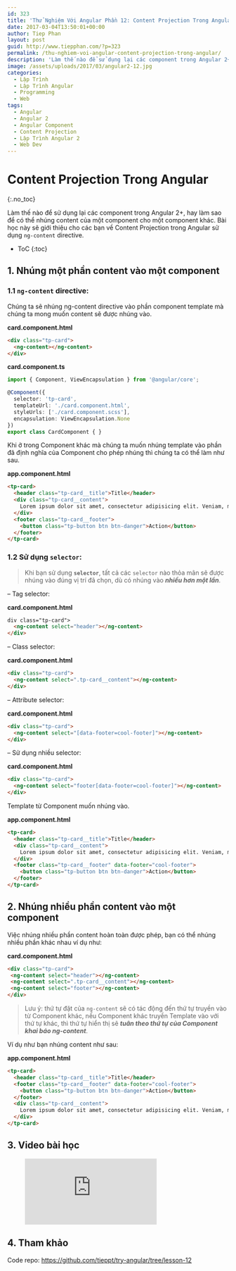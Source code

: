 ```yaml
---
id: 323
title: 'Thử Nghiệm Với Angular Phần 12: Content Projection Trong Angular'
date: 2017-03-04T13:50:01+00:00
author: Tiep Phan
layout: post
guid: http://www.tiepphan.com/?p=323
permalink: /thu-nghiem-voi-angular-content-projection-trong-angular/
description: 'Làm thế nào để sử dụng lại các component trong Angular 2+, hay làm sao để có thể nhúng content của một component cho một component khác. Content Projection trong Angular sẽ giải quyết bài toán này.'
image: /assets/uploads/2017/03/angular2-12.jpg
categories:
  - Lập Trình
  - Lập Trình Angular
  - Programming
  - Web
tags:
  - Angular
  - Angular 2
  - Angular Component
  - Content Projection
  - Lập Trình Angular 2
  - Web Dev
---
```


# Content Projection Trong Angular
{:.no_toc}

Làm thế nào để sử dụng lại các component trong Angular 2+, hay làm sao để có thể nhúng content của một component cho một component khác. Bài học này sẽ giới thiệu cho các bạn về Content Projection trong Angular sử dụng `ng-content` directive.

* ToC
{:toc}

## 1. Nhúng một phần content vào một component

### 1.1 `ng-content` directive:

Chúng ta sẽ nhúng ng-content directive vào phần component template mà chúng ta mong muốn content sẽ được nhúng vào.

**card.component.html**

```html
<div class="tp-card">
  <ng-content></ng-content>
</div>
```

**card.component.ts**

```ts
import { Component, ViewEncapsulation } from '@angular/core';

@Component({
  selector: 'tp-card',
  templateUrl: './card.component.html',
  styleUrls: ['./card.component.scss'],
  encapsulation: ViewEncapsulation.None
})
export class CardComponent { }
```

Khi ở trong Component khác mà chúng ta muốn nhúng template vào phần đã định nghĩa của Component cho phép nhúng thì chúng ta có thể làm như sau.

**app.component.html**
```html
<tp-card>
  <header class="tp-card__title">Title</header>
  <div class="tp-card__content">
    Lorem ipsum dolor sit amet, consectetur adipisicing elit. Veniam, molestiae.
  </div>
  <footer class="tp-card__footer"> 
    <button class="tp-button btn btn-danger">Action</button> 
  </footer>
</tp-card>
```

### 1.2 Sử dụng `selector`:

> Khi bạn sử dụng **`selector`**, tất cả các `selector` nào thỏa mãn sẽ được nhúng vào đúng vị trí đã chọn, dù có nhúng vào **_nhiều hơn một lần_**.

&#8211; Tag selector:

**card.component.html**

```html
div class="tp-card">
  <ng-content select="header"></ng-content>
</div>
```

&#8211; Class selector:

**card.component.html**

```html
<div class="tp-card">
  <ng-content select=".tp-card__content"></ng-content>
</div>
```

&#8211; Attribute selector:

**card.component.html**

```html
<div class="tp-card">
  <ng-content select="[data-footer=cool-footer]"></ng-content>
</div>
```

&#8211; Sử dụng nhiều selector:

**card.component.html**

```html
<div class="tp-card">
  <ng-content select="footer[data-footer=cool-footer]"></ng-content>
</div>
```

Template từ Component muốn nhúng vào.

**app.component.html**

```html
<tp-card>
  <header class="tp-card__title">Title</header>
  <div class="tp-card__content">
    Lorem ipsum dolor sit amet, consectetur adipisicing elit. Veniam, molestiae.
  </div>
  <footer class="tp-card__footer" data-footer="cool-footer"> 
    <button class="tp-button btn btn-danger">Action</button> 
  </footer>
</tp-card>
```

## 2. Nhúng nhiều phần content vào một component

Việc nhúng nhiều phần content hoàn toàn được phép, bạn có thể nhúng nhiều phần khác nhau ví dụ như:

**card.component.html**

```html
<div class="tp-card">
 <ng-content select="header"></ng-content>
 <ng-content select=".tp-card__content"></ng-content>
 <ng-content select="footer"></ng-content>
</div>
```

> Lưu ý: thứ tự đặt của `ng-content` sẽ có tác động đến thứ tự truyền vào từ Component khác, nếu Component khác truyền Template vào với thứ tự khác, thì thứ tự hiển thị sẽ **_tuân theo thứ tự của Component khai báo ng-content_**.

Ví dụ như bạn nhúng content như sau:

**app.component.html**
```html
<tp-card>
  <header class="tp-card__title">Title</header>
  <footer class="tp-card__footer" data-footer="cool-footer"> 
    <button class="tp-button btn btn-danger">Action</button> 
  </footer>
  <div class="tp-card__content">
    Lorem ipsum dolor sit amet, consectetur adipisicing elit. Veniam, molestiae.
  </div>
</tp-card>
```

## 3. Video bài học

<figure class="video_container">
  <iframe src="https://www.youtube.com/embed/AeniQWsk85k" frameborder="0" allowfullscreen="true"> </iframe>
</figure>


## 4. Tham khảo

Code repo: <a href="https://github.com/tieppt/try-angular/tree/lesson-12" target="_blank" rel="noopener noreferrer">https://github.com/tieppt/try-angular/tree/lesson-12</a>
